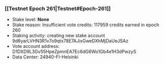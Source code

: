 ### [[Testnet Epoch 261|Testnet#Epoch-261]]
* Stake level: **None**
* Stake reason: Insufficient vote credits: 117959 credits earned in epoch 260
* Staking activity: creating new stake account 9d8yarLVHN3R1v7o9qtx78E7AJixGweDXhMjDaUeJSAz
* Vote account address: D1DXD9L3Gv55HpeZpmnEA7Ec6dG6Wo1Gb4e1H3dPwzyS
* Data Center: 24940-FI-Helsinki